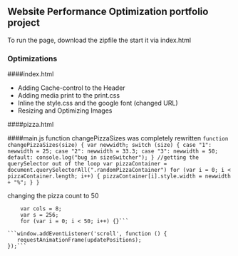 ## Website Performance Optimization portfolio project

To run the page, download the zipfile the start it via index.html

### Optimizations

####index.html

* Adding Cache-control to the Header
* Adding media print to the print.css
* Inline the style.css and the google font (changed URL)
* Resizing and Optimizing Images

####pizza.html



####main.js
function changePizzaSizes was completely rewritten
    ```function changePizzaSizes(size) {
        var newwidth;
        switch (size) {
            case "1":
                newwidth = 25;
            case "2":
                newwidth = 33.3;
            case "3":
                newwidth = 50;
            default:
                console.log("bug in sizeSwitcher");
        }
        //getting the querySelector out of the loop
        var pizzaContainer = document.querySelectorAll(".randomPizzaContainer")
        for (var i = 0; i < pizzaContainer.length; i++) {
            pizzaContainer[i].style.width = newwidth + "%";
        }
    }```


changing the pizza count to 50
```document.addEventListener('DOMContentLoaded', function() {
    var cols = 8;
    var s = 256;
    for (var i = 0; i < 50; i++) {}```

```window.addEventListener('scroll', function () {
   requestAnimationFrame(updatePositions);
});```